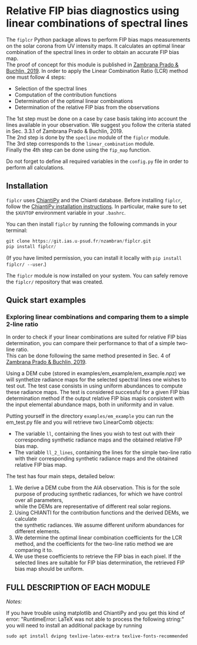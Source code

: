 # Relative FIP bias diagnostics using linear combinations of spectral lines

The `fiplcr` Python package allows to perform FIP bias maps measurements on the 
solar corona from UV intensity maps. It calculates an optimal linear combination
of the spectral lines in order to obtain an accurate FIP bias map.   
The proof of concept for this module is published in 
[Zambrana Prado & Buchlin, 2019](<https://doi.org/10.1051/0004-6361/201834735> "Measuring relative abundances in the solar corona with optimised linear combinations of spectral lines"). 
In order to apply the Linear Combination Ratio (LCR) method one must follow 
4 steps:  
* Selection of the spectral lines  
* Computation of the contribution functions
* Determination of the optimal linear combinations
* Determination of the relative FIP bias from the observations

The 1st step must be done on a case by case basis taking into account the 
lines available in your observation. We suggest you follow the criteria stated 
in Sec. 3.3.1 of Zambrana Prado & Buchlin, 2019.  
The 2nd step is done by the `specline` module of the `fiplcr` module.  
The 3rd step corresponds to the `linear_combination` module.  
Finally the 4th step can be done using the `fip_map` function.

Do not forget to define all required variables in the `config.py` file in order 
to perform all calculations.

## Installation

`fiplcr` uses [ChiantiPy](https://github.com/chianti-atomic/ChiantiPy) and the
Chianti database.
Before installing `fiplcr`, follow the [ChiantiPy installation
instructions](https://github.com/chianti-atomic/ChiantiPy#installation).
In particular, make sure to set the `$XUVTOP` environment variable in your
`.bashrc`.

You can then install `fiplcr` by running the following commands in your
terminal:

```python
git clone https://git.ias.u-psud.fr/nzambran/fiplcr.git
pip install fiplcr/
```

(If you have limited permission, you can install it locally with `pip install
fiplcr/ --user`.)

The `fiplcr` module is now installed on your system.
You can safely remove the `fiplcr/` repository that was created.


## Quick start examples

### Exploring linear combinations and comparing them to a simple 2-line ratio

In order to check if your linear combinations are suited for relative FIP bias
determination, you can compare their performance to that of a simple two-line 
ratio.  
This can be done following the same method presented in Sec. 4 of
[Zambrana Prado & Buchlin, 2019](<https://doi.org/10.1051/0004-6361/201834735> "Measuring relative abundances in the solar corona with optimised linear combinations of spectral lines").


Using a DEM cube (stored in examples/em_example/em_example.npz) we will synthetize 
radiance maps for the selected spectral lines one wishes to test out. The test 
case consists in using uniform abundances to compute these radiance maps. The 
test is considered successful for a given FIP bias determination method if the 
output relative FIP bias mapis consistent with the input elemental abundance 
maps, both in uniformity and in value.

Putting yourself in the directory `examples/em_example` you can run the em_test.py 
file and you will retrieve two LinearComb objects: 
* The variable `ll`, containing the lines you wish to test out with their 
corresponding synthetic radiance maps and the obtained relative FIP bias map.
* The variable `ll_2_lines`, containing the lines for the simple two-line ratio
with their corresponding synthetic radiance maps and the obtained relative 
FIP bias map.

The test has four main steps, detailed below:
1.  We derive a DEM cube from the AIA observation. This is for the sole purpose 
of producing synthetic radiances, for which we  have  control  over  all  parameters,  
while  the  DEMs  are representative of different real solar regions.
2.  Using CHIANTI for the contribution functions and the derived  DEMs,  we  calculate  
the  synthetic  radiances.  We  assume different uniform abundances for different 
elements.
3.  We determine the optimal linear combination coefficients for the LCR method, and 
the coefficients for the two-line ratio method we are comparing it to.
4.  We use these coefficients to retrieve the FIP bias in each pixel. If the selected 
lines are suitable for FIP bias determination, the retrieved FIP bias map should be 
uniform.


## FULL DESCRIPTION OF EACH MODULE

*Notes:*

If you have trouble using matplotlib and ChiantiPy and you get this kind of 
error:
"RuntimeError: LaTeX was not able to process the following string:"
you will need to install an additional package by running

`sudo apt install dvipng texlive-latex-extra texlive-fonts-recommended`
